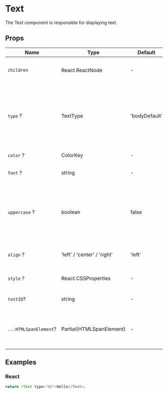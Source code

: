 # Text

The Text component is responsible for displaying text.

## Props

| Name                  | Type                        | Default       | Description                                                                                       |
| --------------------- | --------------------------- | ------------- | ------------------------------------------------------------------------------------------------- |
| `children`            | React.ReactNode             | -             | The content of the component.                                                                     |
| `type` ?              | TextType                    | 'bodyDefault' | The type of style that allows you to distinguish between texts of different importance in the UI. |
| `color` ?             | ColorKey                    | -             | The color of the text.                                                                            |
| `font` ?              | string                      | -             | The preferred font.                                                                               |
| `uppercase` ?         | boolean                     | false         | A boolean that indicates whether the text should be converted to uppercase.                       |
| `align` ?             | 'left' / 'center' / 'right' | 'left'        | The preferred text alignment.                                                                     |
| `style` ?             | React.CSSProperties         | -             | The additional styles.                                                                            |
| `testID`?             | string                      | -             | The unique E2E test handler.                                                                      |
| `...HTMLSpanElement`? | Partial(HTMLSpanElement)    | -             | Props that will be passed to the root span element                                                |

## Examples

### React

```javascript
return <Text type="H2">Hello</Text>;
```
